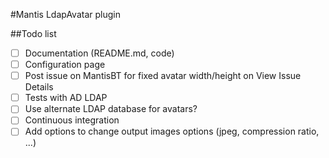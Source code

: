 #Mantis LdapAvatar plugin

##Todo list

- [ ] Documentation (README.md, code)
- [ ] Configuration page
- [ ] Post issue on MantisBT for fixed avatar width/height on View Issue Details
- [ ] Tests with AD LDAP
- [ ] Use alternate LDAP database for avatars?
- [ ] Continuous integration
- [ ] Add options to change output images options (jpeg, compression ratio, ...)
